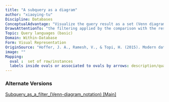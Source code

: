 ```yaml
---
title: "A subquery as a diagram"
author: "xiaoying-tu"
Discipline: Databases
ConceptualAdvantage: "Visualize the query result as a set (Venn diagram), making explicit the fact that the subquery allows filter the tuples"
DrawsAttentionTo: "the filtering applied by the comparison with the result returned by the subquery"
Topic: Query languages (basic)
Domain: Within-Database
Form: Visual Representation
OriginSource: "Hoffer, J. A., Ramesh, V., & Topi, H. (2015). Modern database management. 12 ed. Pearson."
image: ""
Mapping:
  oval :  set of row/instances
  labels inside ovals or associated to ovals by arrows: description/qualification of these sets of instances
---
```

### Alternate Versions
<a href="/nms/Subquery_as_a_filter_(Venn-diagram_notation).html">Subquery_as_a_filter_(Venn-diagram_notation) [Main]</a>
